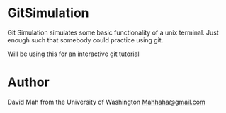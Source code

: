 # GitSimulation

Git Simulation simulates some basic functionality of a unix terminal.
Just enough such that somebody could practice using git.

Will be using this for an interactive git tutorial

# Author

David Mah from the University of Washington
Mahhaha@gmail.com
